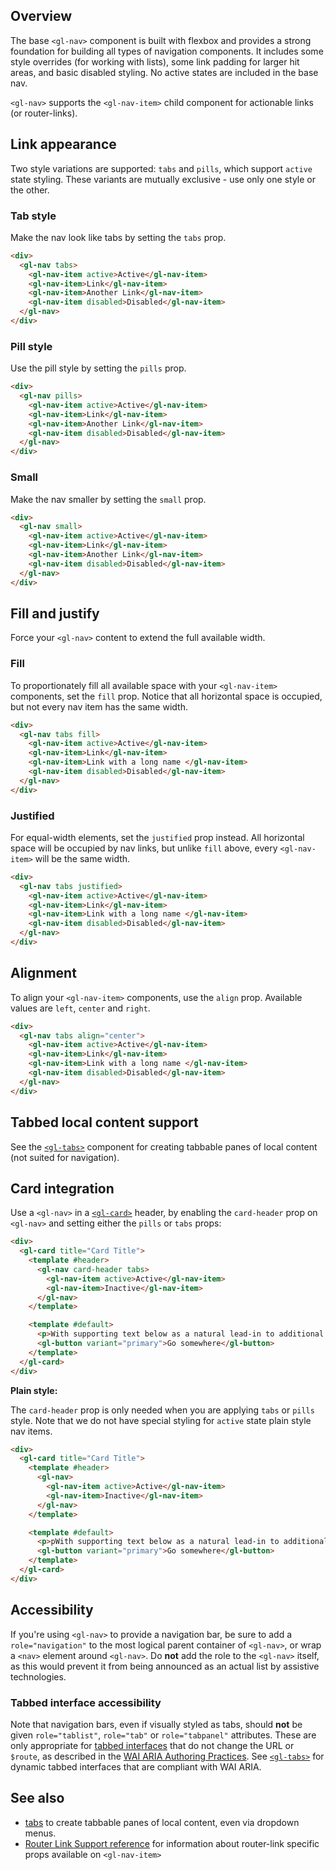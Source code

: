 ## Overview

The base `<gl-nav>` component is built with flexbox and provides a strong foundation for building all
types of navigation components. It includes some style overrides (for working with lists), some link
padding for larger hit areas, and basic disabled styling. No active states are included in the base
nav.

`<gl-nav>` supports the `<gl-nav-item>` child component for actionable links (or router-links).

## Link appearance

Two style variations are supported: `tabs` and `pills`, which support `active` state styling. These
variants are mutually exclusive - use only one style or the other.

### Tab style

Make the nav look like tabs by setting the `tabs` prop.

```html
<div>
  <gl-nav tabs>
    <gl-nav-item active>Active</gl-nav-item>
    <gl-nav-item>Link</gl-nav-item>
    <gl-nav-item>Another Link</gl-nav-item>
    <gl-nav-item disabled>Disabled</gl-nav-item>
  </gl-nav>
</div>
```

### Pill style

Use the pill style by setting the `pills` prop.

```html
<div>
  <gl-nav pills>
    <gl-nav-item active>Active</gl-nav-item>
    <gl-nav-item>Link</gl-nav-item>
    <gl-nav-item>Another Link</gl-nav-item>
    <gl-nav-item disabled>Disabled</gl-nav-item>
  </gl-nav>
</div>
```

### Small

Make the nav smaller by setting the `small` prop.

```html
<div>
  <gl-nav small>
    <gl-nav-item active>Active</gl-nav-item>
    <gl-nav-item>Link</gl-nav-item>
    <gl-nav-item>Another Link</gl-nav-item>
    <gl-nav-item disabled>Disabled</gl-nav-item>
  </gl-nav>
</div>
```

## Fill and justify

Force your `<gl-nav>` content to extend the full available width.

### Fill

To proportionately fill all available space with your `<gl-nav-item>` components, set the `fill`
prop. Notice that all horizontal space is occupied, but not every nav item has the same width.

```html
<div>
  <gl-nav tabs fill>
    <gl-nav-item active>Active</gl-nav-item>
    <gl-nav-item>Link</gl-nav-item>
    <gl-nav-item>Link with a long name </gl-nav-item>
    <gl-nav-item disabled>Disabled</gl-nav-item>
  </gl-nav>
</div>
```

### Justified

For equal-width elements, set the `justified` prop instead. All horizontal space will be occupied by
nav links, but unlike `fill` above, every `<gl-nav-item>` will be the same width.

```html
<div>
  <gl-nav tabs justified>
    <gl-nav-item active>Active</gl-nav-item>
    <gl-nav-item>Link</gl-nav-item>
    <gl-nav-item>Link with a long name </gl-nav-item>
    <gl-nav-item disabled>Disabled</gl-nav-item>
  </gl-nav>
</div>
```

## Alignment

To align your `<gl-nav-item>` components, use the `align` prop. Available values are `left`, `center`
and `right`.

```html
<div>
  <gl-nav tabs align="center">
    <gl-nav-item active>Active</gl-nav-item>
    <gl-nav-item>Link</gl-nav-item>
    <gl-nav-item>Link with a long name </gl-nav-item>
    <gl-nav-item disabled>Disabled</gl-nav-item>
  </gl-nav>
</div>
```

## Tabbed local content support

See the [`<gl-tabs>`](?path=/docs/base-tabs--docs) component for creating tabbable panes of local
content (not suited for navigation).

## Card integration

Use a `<gl-nav>` in a [`<gl-card>`](?path=/docs/base-card--docs) header, by enabling the
`card-header` prop on `<gl-nav>` and setting either the `pills` or `tabs` props:

```html
<div>
  <gl-card title="Card Title">
    <template #header>
      <gl-nav card-header tabs>
        <gl-nav-item active>Active</gl-nav-item>
        <gl-nav-item>Inactive</gl-nav-item>
      </gl-nav>
    </template>

    <template #default>
      <p>With supporting text below as a natural lead-in to additional content.</p>
      <gl-button variant="primary">Go somewhere</gl-button>
    </template>
  </gl-card>
</div>
```

**Plain style:**

The `card-header` prop is only needed when you are applying `tabs` or `pills` style. Note that
we do not have special styling for `active` state plain style nav items.

```html
<div>
  <gl-card title="Card Title">
    <template #header>
      <gl-nav>
        <gl-nav-item active>Active</gl-nav-item>
        <gl-nav-item>Inactive</gl-nav-item>
      </gl-nav>
    </template>

    <template #default>
      <p>pWith supporting text below as a natural lead-in to additional content.</p>
      <gl-button variant="primary">Go somewhere</gl-button>
    </template>
  </gl-card>
</div>
```

## Accessibility

If you're using `<gl-nav>` to provide a navigation bar, be sure to add a `role="navigation"` to the
most logical parent container of `<gl-nav>`, or wrap a `<nav>` element around `<gl-nav>`. Do **not**
add the role to the `<gl-nav>` itself, as this would prevent it from being announced as an actual
list by assistive technologies.

### Tabbed interface accessibility

Note that navigation bars, even if visually styled as tabs, should **not** be given
`role="tablist"`, `role="tab"` or `role="tabpanel"` attributes. These are only appropriate for
[tabbed interfaces](?path=/docs/base-tabs--docs) that do not change the URL or `$route`, as
described in the [WAI ARIA Authoring Practices](https://www.w3.org/TR/wai-aria-practices/#tabpanel).
See [`<gl-tabs>`](?path=/docs/base-tabs--docs) for dynamic tabbed interfaces that are compliant with
WAI ARIA.

## See also

- [tabs](?path=/docs/base-tabs--docs) to create tabbable panes of local content, even via dropdown
  menus.
- [Router Link Support reference](?path=/docs/base-link--docs#router-link-support) for information
  about router-link specific props available on `<gl-nav-item>`
